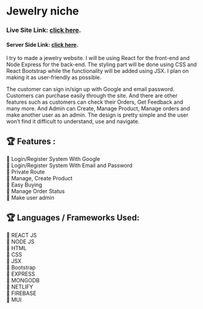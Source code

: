 # Jewelry niche

### Live Site Link: [click here](https://jewelry-f9736.web.app/).

#### Server Side Link: [click here](https://github.com/softtscoder/pandora-server).

I try to made a jewelry website. I will be using React for the front-end and Node Express for the back-end. The styling part will be done using CSS and React Bootstrap while the functionality will be added using JSX. I plan on making it as user-friendly as possible.

The customer can sign in/sign up with Google and email password. Customers can purchase easily through the site. And there are other features such as customers can check their Orders, Get Feedback and many more. And Admin can Create, Manage Product, Manage orders and make another user as an admin. The design is pretty simple and the user won’t find it difficult to understand, use and navigate.

## 🏆 Features :

📘 Login/Register System With Google <br/>
📘 Login/Register System With Email and Password <br/>
📘 Private Route <br/>
📘 Manage, Create Product <br/>
📘 Easy Buying <br/>
📘 Manage Order Status <br/>
📘 Make user admin <br/>

## 🏆 Languages / Frameworks Used:

🍧 REACT JS <br/>
🍧 NODE JS <br/>
🍧 HTML <br/>
🍧 CSS <br/>
🍧 JSX <br/>
🍧 Bootstrap <br/>
🍧 EXPRESS <br/>
🍧 MONGODB <br/>
🍧 NETLIFY <br/>
🍧 FIREBASE <br/>
🍧 MUI <br/>
